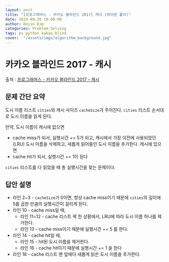 ```yaml
---
layout: post
title: "[프로그래머스 - 카카오 블라인드 2017] 캐시 (파이썬 풀이)"
date: 2019-09-20 10:00:00
author: Dojin Kim
categories: Problem_Solving
tags: ps python kakao_blind
cover:  "/assets/imgs/algorithm_background.jpg"
---
```

# 카카오 블라인드 2017 - 캐시

출처 : [프로그래머스 - 카카오 블라인드 2017 - 캐시](https://programmers.co.kr/learn/courses/30/lessons/17680)

## 문제 간단 요약
도시 이름 리스트 `cities`와 캐시 사이즈 `cacheSize`가 주어진다. `cities` 리스트 순서대로 도시 이름을 읽게 된다.

만약, 도시 이름이 캐시에 없으면 
- cache miss가 되서, 실행시간 += 5가 되고, 캐시에서 가장 이전에 사용되었던(LRU) 도시 이름을 삭제하고, 새롭게 읽어들인 도시 이름을 추가한다.
캐시에 있으면
- cache hit가 되서, 실행시간 += 1이 된다

`cities` 리스트를 다 읽었을 때 총 실행시간을 찾는 문제이다.


## 답안 설명
- 라인 2~3 - `cacheSize`가 0이면, 항상 cache miss이기 때문에 `cities`의 길이에 5를 곱한 만큼의 실행시간이 걸리게 된다.
- 라인 10 - cache miss일 때,
    - 라인 11~12 - cache 리스트 꽉 찬 상황에서, LRU에 따라 도시 이름 하나를 제거한다.
    - 라인 13 - cache miss이기 때문에 실행시간 += 5 를 한다.
- 라인 14 - cache hit일 때,
    - 라인 15 - hit된 도시 이름을 제거한다.
    - 라인 16 - cache hit이기 때문에 실행시간 += 1 을 한다
- 라인 18 - cache 리스트 맨 앞에다 새롭게 읽은 도시 이름을 추가한다.


<script src="https://gist.github.com/dojinkimm/86563d4ff601080757449eefb53491c4.js"></script>
